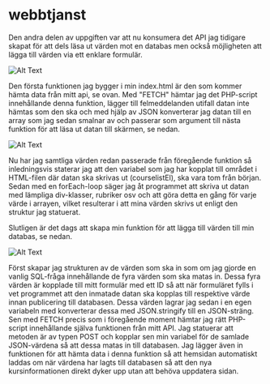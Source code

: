 # webbtjanst
Den andra delen av uppgiften var att nu konsumera det API jag tidigare skapat
för att dels läsa ut värden mot en databas men också möjligheten att lägga till värden
via ett enklare formulär.

![Alt Text](http://studenter.miun.se/~joem1800/writeable/Moment5/getdata.jpg)

Den första funktionen jag bygger i min index.html är den som kommer hämta data från mitt api, se ovan.
Med "FETCH" hämtar jag det PHP-script innehållande denna funktion, lägger till felmeddelanden utifall
datan inte hämtas som den ska och med hjälp av JSON konverterar jag datan till en array som jag sedan smalnar
av och passerar som argument till nästa funktion för att läsa ut datan till skärmen, se nedan.

![Alt Text](http://studenter.miun.se/~joem1800/writeable/Moment5/display.jpg)

Nu har jag samtliga värden redan passerade från föregående funktion så inledningsvis staterar
jag att den variabel som jag har kopplat till området i HTML-filen där datan ska skrivas ut (courselistEl),
ska vara tom från början.
Sedan med en forEach-loop säger jag åt programmet att skriva ut datan med lämpliga div-klasser, rubriker osv 
och att göra detta en gång för varje värde i arrayen, vilket resulterar i att mina värden skrivs ut enligt 
den struktur jag statuerat. 

Slutligen är det dags att skapa min funktion för att lägga till värden till min databas, se nedan.

![Alt Text](http://studenter.miun.se/~joem1800/writeable/Moment5/create.jpg)

Först skapar jag strukturen av de värden som ska in som om jag gjorde en vanlig SQL-fråga innehållande
de fyra värden som ska matas in. Dessa fyra värden är kopplade till mitt formulär med ett ID så att när
formuläret fylls i vet programmet att den inmatade datan ska kopplas till respektive värde innan publicering
till databasen. Dessa värden lagrar jag sedan i en egen variabeln med konverterar dessa med JSON.stringify till en
JSON-sträng. 
Sen med FETCH precis som i föregående moment hämtar jag rätt PHP-script innehållande själva funktionen från mitt API. 
Jag statuerar att metoden är av typen POST och kopplar sen min variabel för de samlade JSON-värdena så att dessa matas
in till databasen. Jag lägger även in funktionen för att hämta data i denna funktion så att hemsidan automatiskt laddas
om när värdena har lagts till databasen så att den nya kursinformationen direkt dyker upp utan att behöva uppdatera sidan. 
